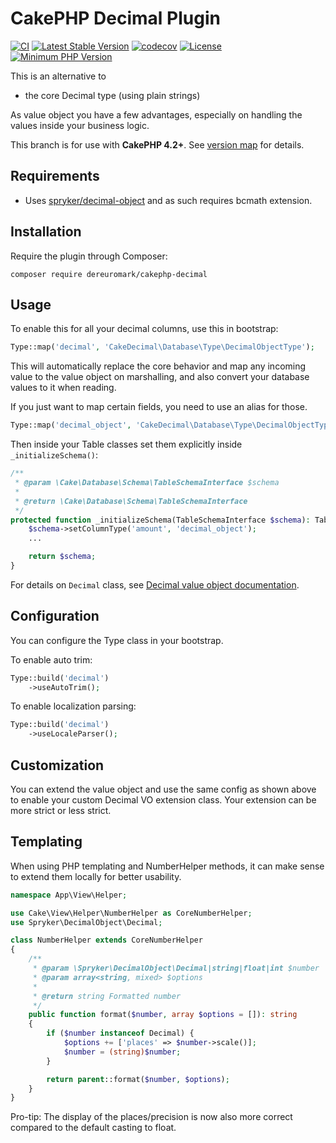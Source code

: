 # CakePHP Decimal Plugin

[![CI](https://github.com/dereuromark/cakephp-decimal/actions/workflows/ci.yml/badge.svg?branch=master)](https://github.com/dereuromark/cakephp-decimal/actions/workflows/ci.yml?query=branch%3Amaster)
[![Latest Stable Version](https://poser.pugx.org/dereuromark/cakephp-decimal/v/stable.svg)](https://packagist.org/packages/dereuromark/cakephp-decimal)
[![codecov](https://codecov.io/gh/dereuromark/cakephp-decimal/branch/master/graph/badge.svg)](https://codecov.io/gh/dereuromark/cakephp-decimal)
[![License](https://poser.pugx.org/dereuromark/cakephp-decimal/license)](https://packagist.org/packages/dereuromark/cakephp-decimal)
[![Minimum PHP Version](https://img.shields.io/badge/php-%3E%3D%207.4-8892BF.svg)](https://php.net/)

This is an alternative to
 * the core Decimal type (using plain strings)

As value object you have a few advantages, especially on handling the values inside your business logic.

This branch is for use with **CakePHP 4.2+**. See [version map](https://github.com/dereuromark/cakephp-decimal/wiki#cakephp-version-map) for details.

## Requirements

- Uses [spryker/decimal-object](https://github.com/spryker/decimal-object) and as such requires bcmath extension.

## Installation
Require the plugin through Composer:
```
composer require dereuromark/cakephp-decimal
```

## Usage

To enable this for all your decimal columns, use this in bootstrap:
```php
Type::map('decimal', 'CakeDecimal\Database\Type\DecimalObjectType');
 ```

This will automatically replace the core behavior and map any incoming value to the value object on marshalling,
and also convert your database values to it when reading.

If you just want to map certain fields, you need to use an alias for those.
```php
Type::map('decimal_object', 'CakeDecimal\Database\Type\DecimalObjectType');
 ```
Then inside your Table classes set them explicitly inside `_initializeSchema()`:
```php
/**
 * @param \Cake\Database\Schema\TableSchemaInterface $schema
 *
 * @return \Cake\Database\Schema\TableSchemaInterface
 */
protected function _initializeSchema(TableSchemaInterface $schema): TableSchemaInterface {
    $schema->setColumnType('amount', 'decimal_object');
    ...

    return $schema;
}
```

For details on `Decimal` class, see [Decimal value object documentation](https://github.com/spryker/decimal-object/tree/master/docs).


## Configuration

You can configure the Type class in your bootstrap.

To enable auto trim:
```php
Type::build('decimal')
    ->useAutoTrim();
```

To enable localization parsing:
```php
Type::build('decimal')
    ->useLocaleParser();
```

## Customization

You can extend the value object and use the same config as shown above to enable your custom Decimal VO extension class.
Your extension can be more strict or less strict.


## Templating
When using PHP templating and NumberHelper methods, it can make sense to extend them locally for better usability.
```php
namespace App\View\Helper;

use Cake\View\Helper\NumberHelper as CoreNumberHelper;
use Spryker\DecimalObject\Decimal;

class NumberHelper extends CoreNumberHelper
{
    /**
     * @param \Spryker\DecimalObject\Decimal|string|float|int $number
     * @param array<string, mixed> $options
     *
     * @return string Formatted number
     */
    public function format($number, array $options = []): string
    {
        if ($number instanceof Decimal) {
            $options += ['places' => $number->scale()];
            $number = (string)$number;
        }

        return parent::format($number, $options);
    }
}
```
Pro-tip: The display of the places/precision is now also more correct compared to the default casting to float.
